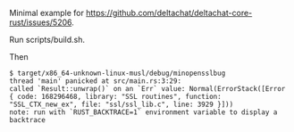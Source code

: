 Minimal example for <https://github.com/deltachat/deltachat-core-rust/issues/5206>.

Run scripts/build.sh.

Then
```
$ target/x86_64-unknown-linux-musl/debug/minopensslbug 
thread 'main' panicked at src/main.rs:3:29:
called `Result::unwrap()` on an `Err` value: Normal(ErrorStack([Error { code: 168296468, library: "SSL routines", function: "SSL_CTX_new_ex", file: "ssl/ssl_lib.c", line: 3929 }]))
note: run with `RUST_BACKTRACE=1` environment variable to display a backtrace
```
